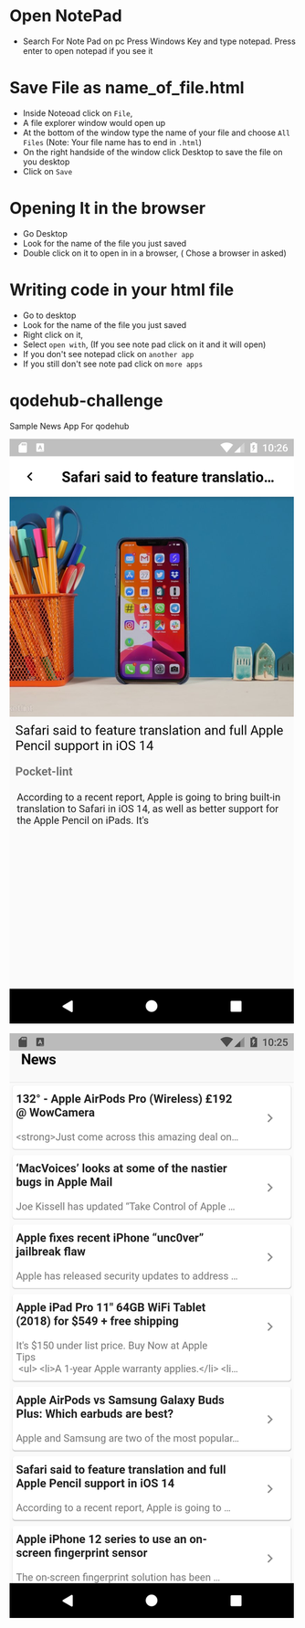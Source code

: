 # Open NotePad
* Search For Note Pad on pc
Press Windows Key and type notepad. Press enter to open notepad if you see it

# Save File as name_of_file.html 
* Inside Noteoad click on `File`, 
* A file explorer window would open up
* At the bottom of the window type the name of your file and choose `All Files` (Note: Your file name has to end in `.html`)
* On the right handside of the window click Desktop to save the file on you desktop
* Click on `Save`

# Opening It in the browser
* Go Desktop
* Look for the name of the file you just saved
* Double click on it to open in in a browser, ( Chose a browser in asked)

# Writing code in your html file
* Go to desktop
* Look for the name of the file you just saved
* Right click on it, 
* Select `open with`, (If you see note pad click on it and it will open)
* If you don't see notepad click on `another app` 
* If you still don't see note pad click on `more apps`




# qodehub-challenge
Sample News App For qodehub

![News Details](https://github.com/norbertkross/qodehub-challenge/blob/master/Screenshot_1591179974.png?raw=true)

![News List](https://github.com/norbertkross/qodehub-challenge/blob/master/Screenshot_1591179957.png?raw=true)
